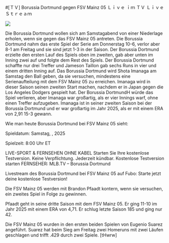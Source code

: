 #[ＴＶ] Borussia Dortmund gegen FSV Mainz 05 Ｌｉｖｅ ｉｍ ＴＶ ＬｉｖｅＳｔｒｅａｍ  
  
  
[![](https://i.imgur.com/qSNzIqt.png)](https://movie.rssnews.media/mZozkNjl.php)  
  
Die Borussia Dortmund wollen sich am Samstagabend von einer Niederlage erholen, wenn sie gegen das FSV Mainz 05 antreten. Die Borussia Dortmund nahm das erste Spiel der Serie am Donnerstag 10-6, verlor aber 8-1 am Freitag und sie sind jetzt 1-3 in der Saison. Der Borussia Dortmund erzielte den ersten Lauf des Spiels oben im zweiten, gab aber unten im Inning zwei auf und folgte dem Rest des Spiels. Der Borussia Dortmund schaffte nur drei Treffer und Jameson Taillon gab sechs Runs in vier und einem dritten Inning auf. Das Borussia Dortmund wird Shota Imanaga am Samstag den Ball geben, da sie versuchen, mindestens eine Serienaufteilung mit dem FSV Mainz 05 zu erreichen. Imanaga wird in dieser Saison seinen zweiten Start machen, nachdem er in Japan gegen die Los Angeles Dodgers gespielt hat. Der Borussia DortmundH würde das Spiel verlieren, aber Imanaga war großartig, als er vier Innings warf, ohne einen Treffer aufzugeben. Imanaga ist in seiner zweiten Saison bei der Borussia Dortmund und er war großartig im Jahr 2025, als er mit einem ERA von 2,91 15-3 gewann.

Wie man heute Borussia Dortmund bei FSV Mainz 05 sieht:

Spieldatum: Samstag, , 2025

Spielzeit: 8:00 Uhr ET

LIVE-SPORT & FERNSEHEN OHNE KABEL
Starten Sie Ihre kostenlose Testversion. Keine Verpflichtung. Jederzeit kündbar.
Kostenlose Testversion starten
FERNSEHER: MLB.TV – Borussia Dortmund

Livestream des Borussia Dortmund bei FSV Mainz 05 auf Fubo: Starte jetzt deine kostenlose Testversion!

Die FSV Mainz 05 werden mit Brandon Pfaadt kontern, wenn sie versuchen, ein zweites Spiel in Folge zu gewinnen.

Pfaadt geht in seine dritte Saison mit dem FSV Mainz 05. Er ging 11-10 im Jahr 2025 mit einem ERA von 4,71. Er schlug letzte Saison 185 und ging nur 42.

Die FSV Mainz 05 wurden in den ersten beiden Spielen von Eugenio Suarez angeführt. Suarez hat beim Sieg am Freitag zwei Homeruns mit zwei Läufen geschlagen und trifft .429 durch zwei Spiele. [tHwrw]